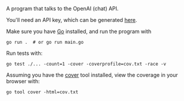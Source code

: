 A program that talks to the OpenAI (chat) API.

You'll need an API key, which can be generated [here](https://platform.openai.com/account/api-keys).

Make sure you have [Go](https://go.dev) installed, and run the program with

```
go run .  # or go run main.go
```

Run tests with: 

```
go test ./... -count=1 -cover -coverprofile=cov.txt -race -v
```

Assuming you have the [cover](https://pkg.go.dev/cmd/cover)  tool installed, view the coverage in your browser with: 

```
go tool cover -html=cov.txt
```

